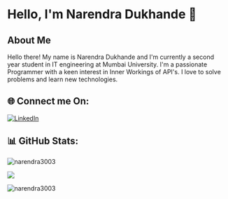 # Hello, I'm Narendra Dukhande 👋

## About Me
<b4>Hello there! My name is Narendra Dukhande and I'm currently a second year student in IT engineering at Mumbai University.
I'm a passionate Programmer with a keen interest in Inner Workings of API's. I love to solve problems and learn new technologies.<b4/>


## 🌐 Connect me On:
[![LinkedIn](https://img.shields.io/badge/LinkedIn-%230077B5.svg?logo=linkedin&logoColor=white)](https://www.linkedin.com/in/narendra-dukhande-96152a281)

## 📊 GitHub Stats:

<p><img  src="https://github-readme-stats.vercel.app/api?username=narendra3003&theme=dark&hide_border=false&include_all_commits=true&count_private=true" alt="narendra3003" /></p>


<p><img src="https://github-readme-streak-stats.herokuapp.com/?user=narendra3003&theme=dark&hide_border=false" /></p>

<p><img src="https://github-readme-stats.vercel.app/api/top-langs/?username=narendra3003&theme=dark&hide_border=false&include_all_commits=true&count_private=true&layout=compact" alt="narendra3003" /></p>
